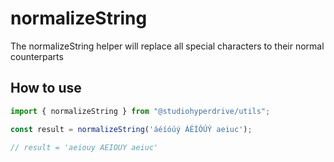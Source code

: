 # normalizeString

The normalizeString helper will replace all special characters to their normal counterparts

## How to use

```typescript
import { normalizeString } from "@studiohyperdrive/utils";

const result = normalizeString('áéíóúý ÁÉÍÓÚÝ aeiuc');

// result = 'aeiouy AEIOUY aeiuc'
```
